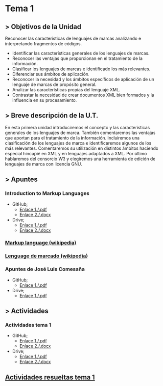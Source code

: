 # Tema 1

## > Objetivos de la Unidad

Reconocer las características de lenguajes de marcas analizando e interpretando fragmentos de códigos.

* Identificar las características generales de los lenguajes de marcas.
* Reconocer las ventajas que proporcionan en el tratamiento de la información.
* Clasificar los lenguajes de marcas e identificado los más relevantes.
* Diferenciar sus ámbitos de aplicación.
* Reconocer la necesidad y los ámbitos específicos de aplicación de un lenguaje de marcas de propósito general.
* Analizar las características propias del lenguaje XML.
* Contrastar la necesidad de crear documentos XML bien formados y la influencia en su procesamiento.

## > Breve descripción de la U.T.
En esta primera unidad introduciremos el concepto y las características generales de los lenguajes de marca. También comentaremos las ventajas que aportan para el tratamiento de la información. Incluiremos una clasificación de los lenguajes de marca e identificaremos algunos de los más relevantes. Comentaremos su utilización en distintos ámbitos haciendo especial hincapié en XML y en lenguajes adaptados a XML. Por último hablaremos del consorcio W3 y elegiremos una herramienta de edición de lenguajes de marca con licencia GNU.

## > Apuntes
### Introduction to Markup Languages
* GitHub; 
	* [Enlace 1./.pdf](https://github.com/usaurioRAWR/Lenguaje-de-marcado/blob/main/Tema%201/Documentation/Apuntes/Lesson%201%20Markup%20Language.pdf)
	* [Enlace 2./.docx](https://github.com/usaurioRAWR/Lenguaje-de-marcado/blob/main/Tema%201/Documentation/Apuntes/Lesson%201%20Markup%20Language.ppt.pptx) 
* Drive;
	* [Enlace 1./.pdf](https://drive.google.com/file/d/1DLw2txUveSN3NAc5u_Pd2EQL4gEx45XZ/view?usp=sharing)
	* [Enlace 2./.docx](https://drive.google.com/file/d/1mM3urjSDiY9paQutLUIUOTQoxUvEIVVS/view?usp=sharing) 

### [Markup language (wikipedia)](https://en.wikipedia.org/wiki/Markup_language)

### [Lenguage de marcado (wikipedia)](https://es.wikipedia.org/wiki/Lenguaje_de_marcado)

### Apuntes de José Luis Comesaña
* GitHub; 
	* [Enlace 1./.pdf](https://github.com/usaurioRAWR/Lenguaje-de-marcado/blob/main/Tema%201/Documentation/Apuntes/LMSGI_01.pdf)
* Drive;
	* [Enlace 1./.pdf](https://drive.google.com/file/d/1e6fHXoHgy2Mp_TDlp-gLy4xZ3_xsaTKG/view?usp=sharing)
	

## > Actividades
### Actividades tema 1
* GitHub; 
	* [Enlace 1./.pdf](https://github.com/usaurioRAWR/Lenguaje-de-marcado/blob/main/Tema%201/Documentation/Actividades/LMSGI_01_Actividades.pdf)
	* [Enlace 2./.docx](https://github.com/usaurioRAWR/Lenguaje-de-marcado/blob/main/Tema%201/Documentation/Actividades/LMSGI_01_Actividades.docx) 
* Drive;
	* [Enlace 1./.pdf](https://drive.google.com/file/d/1--CG_-H6b7bPg8PxYcK-0kG7FIaUSP7s/view?usp=sharing)
	* [Enlace 2./.docx](https://drive.google.com/file/d/1hte3eWyH9S9GNLoNi3TtwqLMmUwYZXTV/view?usp=sharing) 
	
## [Actividades resueltas tema 1](https://github.com/usaurioRAWR/Lenguaje-de-marcado/tree/main/Tema%201/Actividades%20resueltas%20tema%201)
